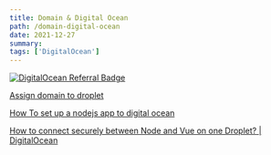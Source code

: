 ```yaml
---
title: Domain & Digital Ocean 
path: /domain-digital-ocean
date: 2021-12-27
summary: 
tags: ['DigitalOcean']
---
```


[![DigitalOcean Referral Badge](https://web-platforms.sfo2.cdn.digitaloceanspaces.com/WWW/Badge%201.svg)](https://www.digitalocean.com/?refcode=334787332f1d&utm_campaign=Referral_Invite&utm_medium=Referral_Program&utm_source=badge)


[Assign domain to droplet](https://www.youtube.com/watch?v=wYDDYahCg60)

[How To set up a nodejs app to digital ocean ](https://www.digitalocean.com/community/tutorials/how-to-set-up-a-node-js-application-for-production-on-ubuntu-16-04#set-up-nginx-as-a-reverse-proxy-server)

[How to connect securely between Node and Vue on one Droplet? | DigitalOcean](https://www.digitalocean.com/community/questions/how-to-connect-securely-between-node-and-vue-on-one-droplet)



